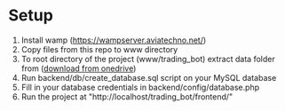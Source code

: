 # Setup
1. Install wamp (https://wampserver.aviatechno.net/)
2. Copy files from this repo to www directory
3. To root directory of the project (www/trading_bot) extract data folder from ([download from onedrive](https://gymtisnov-my.sharepoint.com/:u:/g/personal/vojtech_ondracek_gym-tisnov_cz/EdWz7-Sb1g9DoQZlDFpHmP4BXIsiD0igZvceHdJQ-N2q2Q?e=aZYw41))
4. Run backend/db/create_database.sql script on your MySQL database
5. Fill in your database credentials in backend/config/database.php
6. Run the project at "http://localhost/trading_bot/frontend/"
